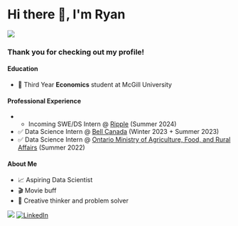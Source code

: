 # Hi there 👋, I'm Ryan
![](https://github.com/mayankchaudhary26/Cool-Readme-ideas/blob/ff766ce9fe219d497c44a81ce6dbb6932776003c/data/octocat/spidertocat.png)

### Thank you for checking out my profile!
  
#### Education
- 🎒 Third Year **Economics** student at McGill University

#### Professional Experience
- - Incoming SWE/DS Intern @ [Ripple](https://ripple.com/?c1=GAW_SE_NW&source=INTL_BRND&cr2=search__-__intl__-__brand--general__-__mod&kw=_PLUS_ripple&cr5=611959309814&cr7=c&utm_source=GAW_SE_NW_INTL_BRND&utm_medium=cpc&utm_campaign=search__-__intl__-__brand--general__-__mod&gad_source=1&gclid=CjwKCAiArfauBhApEiwAeoB7qI4ZR23PlQT022KGW9sptfLhpB7t5kRS2OZNqWUTb8L7toMbqb9VkBoCzo0QAvD_BwE) (Summer 2024)
- ✅ Data Science Intern @ [Bell Canada](https://www.bell.ca/) (Winter 2023 + Summer 2023)
- ✅ Data Science Intern @ [Ontario Ministry of Agriculture, Food, and Rural Affairs](https://www.ontario.ca/page/ministry-agriculture-food-and-rural-affairs) (Summer 2022)

#### About Me
- 📈 Aspiring Data Scientist
- 🎬 Movie buff 
- 🎨 Creative thinker and problem solver

![](https://komarev.com/ghpvc/?username=rygeorge&color=red) [![LinkedIn](https://img.shields.io/badge/LinkedIn-blue?style=flat&logo=Linkedin&logoColor=white&link=https://www.linkedin.com/in/vinyash/)](https://www.linkedin.com/in/ryan-george1/) 
